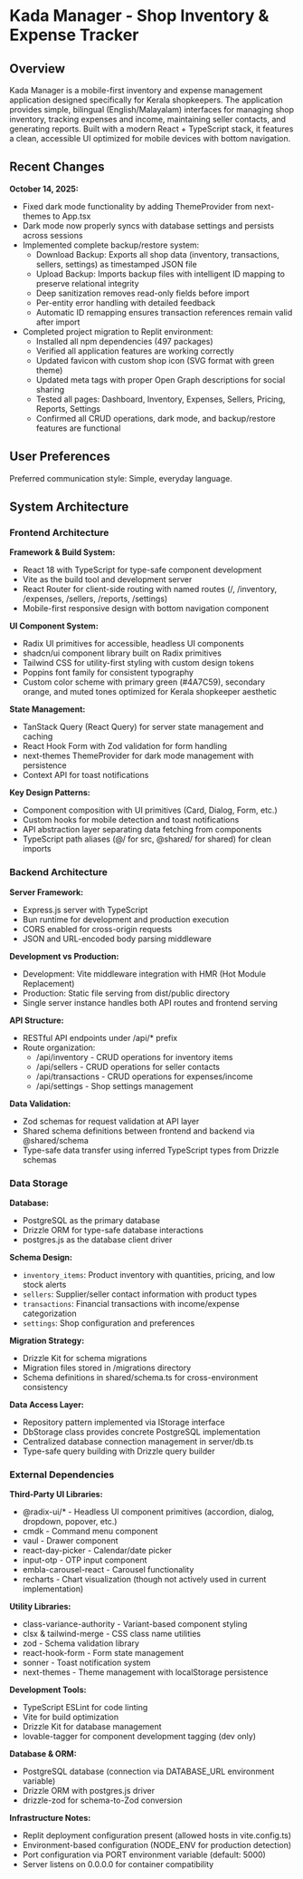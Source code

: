 # Kada Manager - Shop Inventory & Expense Tracker

## Overview

Kada Manager is a mobile-first inventory and expense management application designed specifically for Kerala shopkeepers. The application provides simple, bilingual (English/Malayalam) interfaces for managing shop inventory, tracking expenses and income, maintaining seller contacts, and generating reports. Built with a modern React + TypeScript stack, it features a clean, accessible UI optimized for mobile devices with bottom navigation.

## Recent Changes

**October 14, 2025:**
- Fixed dark mode functionality by adding ThemeProvider from next-themes to App.tsx
- Dark mode now properly syncs with database settings and persists across sessions
- Implemented complete backup/restore system:
  - Download Backup: Exports all shop data (inventory, transactions, sellers, settings) as timestamped JSON file
  - Upload Backup: Imports backup files with intelligent ID mapping to preserve relational integrity
  - Deep sanitization removes read-only fields before import
  - Per-entity error handling with detailed feedback
  - Automatic ID remapping ensures transaction references remain valid after import
- Completed project migration to Replit environment:
  - Installed all npm dependencies (497 packages)
  - Verified all application features are working correctly
  - Updated favicon with custom shop icon (SVG format with green theme)
  - Updated meta tags with proper Open Graph descriptions for social sharing
  - Tested all pages: Dashboard, Inventory, Expenses, Sellers, Pricing, Reports, Settings
  - Confirmed all CRUD operations, dark mode, and backup/restore features are functional

## User Preferences

Preferred communication style: Simple, everyday language.

## System Architecture

### Frontend Architecture

**Framework & Build System:**
- React 18 with TypeScript for type-safe component development
- Vite as the build tool and development server
- React Router for client-side routing with named routes (/, /inventory, /expenses, /sellers, /reports, /settings)
- Mobile-first responsive design with bottom navigation component

**UI Component System:**
- Radix UI primitives for accessible, headless UI components
- shadcn/ui component library built on Radix primitives
- Tailwind CSS for utility-first styling with custom design tokens
- Poppins font family for consistent typography
- Custom color scheme with primary green (#4A7C59), secondary orange, and muted tones optimized for Kerala shopkeeper aesthetic

**State Management:**
- TanStack Query (React Query) for server state management and caching
- React Hook Form with Zod validation for form handling
- next-themes ThemeProvider for dark mode management with persistence
- Context API for toast notifications

**Key Design Patterns:**
- Component composition with UI primitives (Card, Dialog, Form, etc.)
- Custom hooks for mobile detection and toast notifications
- API abstraction layer separating data fetching from components
- TypeScript path aliases (@/ for src, @shared/ for shared) for clean imports

### Backend Architecture

**Server Framework:**
- Express.js server with TypeScript
- Bun runtime for development and production execution
- CORS enabled for cross-origin requests
- JSON and URL-encoded body parsing middleware

**Development vs Production:**
- Development: Vite middleware integration with HMR (Hot Module Replacement)
- Production: Static file serving from dist/public directory
- Single server instance handles both API routes and frontend serving

**API Structure:**
- RESTful API endpoints under /api/* prefix
- Route organization:
  - /api/inventory - CRUD operations for inventory items
  - /api/sellers - CRUD operations for seller contacts
  - /api/transactions - CRUD operations for expenses/income
  - /api/settings - Shop settings management

**Data Validation:**
- Zod schemas for request validation at API layer
- Shared schema definitions between frontend and backend via @shared/schema
- Type-safe data transfer using inferred TypeScript types from Drizzle schemas

### Data Storage

**Database:**
- PostgreSQL as the primary database
- Drizzle ORM for type-safe database interactions
- postgres.js as the database client driver

**Schema Design:**
- `inventory_items`: Product inventory with quantities, pricing, and low stock alerts
- `sellers`: Supplier/seller contact information with product types
- `transactions`: Financial transactions with income/expense categorization
- `settings`: Shop configuration and preferences

**Migration Strategy:**
- Drizzle Kit for schema migrations
- Migration files stored in /migrations directory
- Schema definitions in shared/schema.ts for cross-environment consistency

**Data Access Layer:**
- Repository pattern implemented via IStorage interface
- DbStorage class provides concrete PostgreSQL implementation
- Centralized database connection management in server/db.ts
- Type-safe query building with Drizzle query builder

### External Dependencies

**Third-Party UI Libraries:**
- @radix-ui/* - Headless UI component primitives (accordion, dialog, dropdown, popover, etc.)
- cmdk - Command menu component
- vaul - Drawer component
- react-day-picker - Calendar/date picker
- input-otp - OTP input component
- embla-carousel-react - Carousel functionality
- recharts - Chart visualization (though not actively used in current implementation)

**Utility Libraries:**
- class-variance-authority - Variant-based component styling
- clsx & tailwind-merge - CSS class name utilities
- zod - Schema validation library
- react-hook-form - Form state management
- sonner - Toast notification system
- next-themes - Theme management with localStorage persistence

**Development Tools:**
- TypeScript ESLint for code linting
- Vite for build optimization
- Drizzle Kit for database management
- lovable-tagger for component development tagging (dev only)

**Database & ORM:**
- PostgreSQL database (connection via DATABASE_URL environment variable)
- Drizzle ORM with postgres.js driver
- drizzle-zod for schema-to-Zod conversion

**Infrastructure Notes:**
- Replit deployment configuration present (allowed hosts in vite.config.ts)
- Environment-based configuration (NODE_ENV for production detection)
- Port configuration via PORT environment variable (default: 5000)
- Server listens on 0.0.0.0 for container compatibility